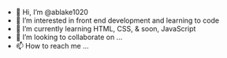 - 👋 Hi, I’m @ablake1020
- 👀 I’m interested in front end development and learning to code
- 🌱 I’m currently learning HTML, CSS, & soon, JavaScript
- 💞️ I’m looking to collaborate on ...
- 📫 How to reach me ...

<!---
ablake1020/ablake1020 is a ✨ special ✨ repository because its `README.md` (this file) appears on your GitHub profile.
You can click the Preview link to take a look at your changes.
--->

